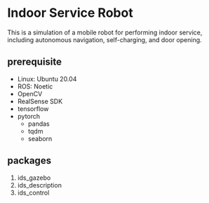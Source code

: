 # Indoor Service Robot
This is a simulation of a mobile robot for performing indoor service, including autonomous navigation, self-charging, and door opening.

## prerequisite
- Linux: Ubuntu 20.04
- ROS: Noetic
- OpenCV
- RealSense SDK
- tensorflow
- pytorch
  - pandas
  - tqdm
  - seaborn

## packages
1. ids_gazebo
2. ids_description
3. ids_control

